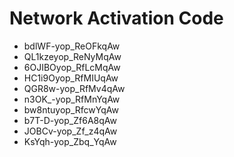 # Network Activation Code
* bdlWF-yop_ReOFkqAw
* QL1kzeyop_ReNyMqAw
* 6OJIBOyop_RfLcMqAw
* HC1i9Oyop_RfMIUqAw
* QGR8w-yop_RfMv4qAw
* n3OK_-yop_RfMnYqAw
* bw8ntuyop_RfcwYqAw
* b7T-D-yop_Zf6A8qAw
* JOBCv-yop_Zf_z4qAw
* KsYqh-yop_Zbq_YqAw